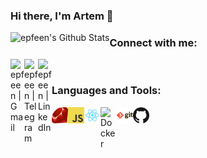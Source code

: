 ### Hi there, I'm Artem 👋

<img align="left" alt="epfeen's Github Stats" src="https://github-readme-stats.codestackr.vercel.app/api?username=epfeen&show_icons=true&hide_border=true&hide=issues,stars&include_all_commits=true&count_private=true" />

### Connect with me:

[<img align="left" alt="epfeen | Gmail" width="22px" src="https://user-images.githubusercontent.com/5141132/50740364-7ea80880-1217-11e9-8faf-2348e31beedd.png" />][gmail]
[<img align="left" alt="epfeen | Telegram" width="22px" src="https://cloud.githubusercontent.com/assets/29163250/26754498/4422864c-487c-11e7-9131-3109433ebf24.png" />][telegram]
[<img align="left" alt="epfeen | LinkedIn" width="22px" src="https://raw.githubusercontent.com/nombrekeff/nombrekeff/master/linkedin_logo.ico" />][linkedin]

<br />

### Languages and Tools:
<img align="left" alt="Ruby" width="26px" src="https://raw.githubusercontent.com/github/explore/80688e429a7d4ef2fca1e82350fe8e3517d3494d/topics/ruby/ruby.png" />
<img align="left" alt="Javascript" width="26px" src="https://raw.githubusercontent.com/github/explore/80688e429a7d4ef2fca1e82350fe8e3517d3494d/topics/javascript/javascript.png" />
<img align="left" alt="React" width="26px" src="https://raw.githubusercontent.com/github/explore/80688e429a7d4ef2fca1e82350fe8e3517d3494d/topics/react/react.png" />
<img align="left" alt="Docker" width="26px" src="https://www.docker.com/sites/default/files/d8/2019-07/Moby-logo.png" />
<img align="left" alt="Git" width="26px" src="https://raw.githubusercontent.com/github/explore/80688e429a7d4ef2fca1e82350fe8e3517d3494d/topics/git/git.png" />
<img align="left" alt="GitHub" width="26px"src="https://raw.githubusercontent.com/github/explore/78df643247d429f6cc873026c0622819ad797942/topics/github/github.png" />

<br />

[gmail]: mailto:epfeen@gmail.com
[telegram]: https://t.me/epfeen
[linkedin]: https://www.linkedin.com/in/epfeen
